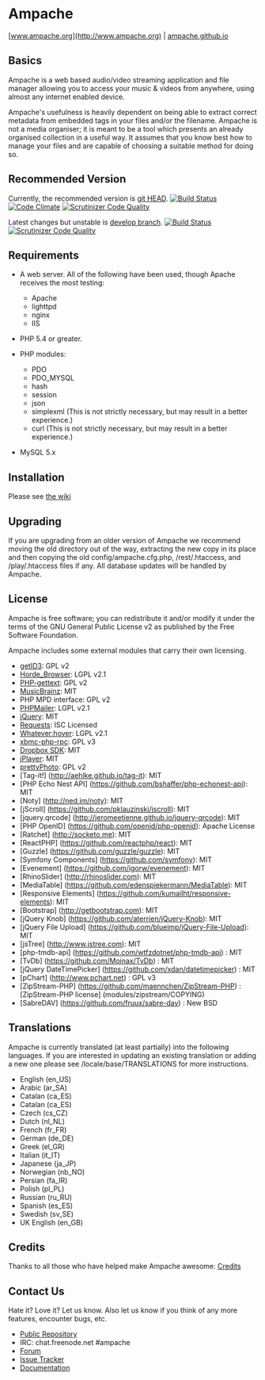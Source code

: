Ampache
=======
[www.ampache.org](http://www.ampache.org) |
[ampache.github.io](http://ampache.github.io)

Basics
------

Ampache is a web based audio/video streaming application and file
manager allowing you to access your music & videos from anywhere,
using almost any internet enabled device.

Ampache's usefulness is heavily dependent on being able to extract
correct metadata from embedded tags in your files and/or the filename.
Ampache is not a media organiser; it is meant to be a tool which
presents an already organised collection in a useful way. It assumes
that you know best how to manage your files and are capable of
choosing a suitable method for doing so.

Recommended Version
-------------------

Currently, the recommended version is [git HEAD](https://github.com/ampache/ampache/archive/master.tar.gz).
[![Build Status](https://api.travis-ci.org/ampache/ampache.png?branch=master)](https://travis-ci.org/ampache/ampache)
[![Code Climate](https://codeclimate.com/github/ampache/ampache/badges/gpa.svg)](https://codeclimate.com/github/ampache/ampache)
[![Scrutinizer Code Quality](https://scrutinizer-ci.com/g/ampache/ampache/badges/quality-score.png?b=master)](https://scrutinizer-ci.com/g/ampache/ampache/?branch=master)

Latest changes but unstable is [develop branch](https://github.com/ampache/ampache/archive/develop.tar.gz).
[![Build Status](https://api.travis-ci.org/ampache/ampache.png?branch=develop)](https://travis-ci.org/ampache/ampache)
[![Scrutinizer Code Quality](https://scrutinizer-ci.com/g/ampache/ampache/badges/quality-score.png?b=develop)](https://scrutinizer-ci.com/g/ampache/ampache/?branch=develop)

Requirements
------------

* A web server. All of the following have been used, though Apache
receives the most testing:
    * Apache
    * lighttpd
    * nginx
    * IIS

* PHP 5.4 or greater.

* PHP modules:
    * PDO
    * PDO_MYSQL
    * hash
    * session
    * json
	* simplexml (This is not strictly necessary, but may result in a better experience.)
    * curl (This is not strictly necessary, but may result in a better experience.)

* MySQL 5.x

Installation
------------

Please see [the wiki](https://github.com/ampache/ampache/wiki/Installation)

Upgrading
---------

If you are upgrading from an older version of Ampache we recommend
moving the old directory out of the way, extracting the new copy in
its place and then copying the old config/ampache.cfg.php, /rest/.htaccess,
and /play/.htaccess files if any. All database updates will be handled by Ampache.

License
-------

Ampache is free software; you can redistribute it and/or
modify it under the terms of the GNU General Public License v2
as published by the Free Software Foundation.

Ampache includes some external modules that carry their own licensing.

* [getID3](http://getid3.sourceforge.net): GPL v2
* [Horde_Browser](http://www.horde.org): LGPL v2.1
* [PHP-gettext](https://launchpad.net/php-gettext): GPL v2
* [MusicBrainz](https://github.com/mikealmond/MusicBrainz): MIT
* PHP MPD interface: GPL v2
* [PHPMailer](https://github.com/PHPMailer/PHPMailer): LGPL v2.1
* [jQuery](http://jquery.org): MIT
* [Requests](http://requests.ryanmccue.info): ISC Licensed
* [Whatever:hover](http://www.xs4all.nl/~peterned): LGPL v2.1
* [xbmc-php-rpc](https://github.com/karlrixon/xbmc-php-rpc): GPL v3
* [Dropbox SDK](https://github.com/dropbox/dropbox-sdk-php): MIT
* [jPlayer](http://jplayer.org): MIT
* [prettyPhoto](http://www.no-margin-for-errors.com/projects/prettyphoto-jquery-lightbox-clone): GPL v2
* [Tag-it!] (http://aehlke.github.io/tag-it): MIT
* [PHP Echo Nest API] (https://github.com/bshaffer/php-echonest-api): MIT
* [Noty] (http://ned.im/noty): MIT
* [jScroll] (https://github.com/pklauzinski/jscroll): MIT
* [jquery.qrcode] (http://jeromeetienne.github.io/jquery-qrcode): MIT
* [PHP OpenID] (https://github.com/openid/php-openid): Apache License
* [Ratchet] (http://socketo.me): MIT
* [ReactPHP] (https://github.com/reactphp/react): MIT
* [Guzzle] (https://github.com/guzzle/guzzle): MIT
* [Symfony Components] (https://github.com/symfony): MIT
* [Evenement] (https://github.com/igorw/evenement): MIT
* [RhinoSlider] (http://rhinoslider.com): MIT
* [MediaTable] (https://github.com/edenspiekermann/MediaTable): MIT
* [Responsive Elements] (https://github.com/kumailht/responsive-elements): MIT
* [Bootstrap] (http://getbootstrap.com): MIT
* [jQuery Knob] (https://github.com/aterrien/jQuery-Knob): MIT
* [jQuery File Upload] (https://github.com/blueimp/jQuery-File-Upload): MIT
* [jsTree] (http://www.jstree.com): MIT
* [php-tmdb-api] (https://github.com/wtfzdotnet/php-tmdb-api) : MIT
* [TvDb] (https://github.com/Moinax/TvDb) : MIT
* [jQuery DateTimePicker] (https://github.com/xdan/datetimepicker) : MIT
* [pChart] (http://www.pchart.net) : GPL v3
* [ZipStream-PHP] (https://github.com/maennchen/ZipStream-PHP) : [ZipStream-PHP license] (modules/zipstream/COPYING)
* [SabreDAV] (https://github.com/fruux/sabre-dav) : New BSD


Translations
------------

Ampache is currently translated (at least partially) into the
following languages. If you are interested in updating an existing
translation or adding a new one please see /locale/base/TRANSLATIONS
for more instructions.

* English       (en_US)
* Arabic        (ar_SA)
* Catalan       (ca_ES)
* Catalan       (ca_ES)
* Czech         (cs_CZ)
* Dutch         (nl_NL)
* French        (fr_FR)
* German        (de_DE)
* Greek         (el_GR)
* Italian       (it_IT) 
* Japanese      (ja_JP)
* Norwegian     (nb_NO)
* Persian       (fa_IR)
* Polish        (pl_PL)
* Russian       (ru_RU)
* Spanish       (es_ES)
* Swedish       (sv_SE)
* UK English    (en_GB)

Credits
-------

Thanks to all those who have helped make Ampache awesome: [Credits](docs/ACKNOWLEDGEMENTS)


Contact Us
----------

Hate it? Love it? Let us know. Also let us know if you think of any
more features, encounter bugs, etc.

* [Public Repository](http://github.com/ampache)
* IRC: chat.freenode.net #ampache
* [Forum](https://groups.google.com/forum/#!forum/ampache)
* [Issue Tracker](https://github.com/ampache/ampache/issues)
* [Documentation](https://github.com/ampache/ampache/wiki)

